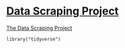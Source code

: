 # [Data Scraping Project](https://fredrickochuodho.github.io/Data-Scraping)
[The Data Scraping Project](https://fredrickochuodho.github.io/Data-Scraping)
```{r}
library("tidyverse")

````
